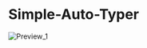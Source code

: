 # Simple-Auto-Typer
![Preview_1](https://user-images.githubusercontent.com/20676504/45818135-20473080-bce1-11e8-87e5-1742a20f5d55.png)

